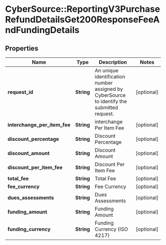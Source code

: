 # CyberSource::ReportingV3PurchaseRefundDetailsGet200ResponseFeeAndFundingDetails

## Properties
Name | Type | Description | Notes
------------ | ------------- | ------------- | -------------
**request_id** | **String** | An unique identification number assigned by CyberSource to identify the submitted request. | [optional] 
**interchange_per_item_fee** | **String** | interchange Per Item Fee | [optional] 
**discount_percentage** | **String** | Discount Percentage | [optional] 
**discount_amount** | **String** | Discount Amount | [optional] 
**discount_per_item_fee** | **String** | Discount Per Item Fee | [optional] 
**total_fee** | **String** | Total Fee | [optional] 
**fee_currency** | **String** | Fee Currency | [optional] 
**dues_assessments** | **String** | Dues Assessments | [optional] 
**funding_amount** | **String** | Funding Amount | [optional] 
**funding_currency** | **String** | Funding Currency (ISO 4217) | [optional] 



